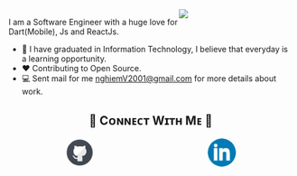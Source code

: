 <div>
  <img align="right" width="40%" src="https://owlbertsio-resized.s3.amazonaws.com/Popper.psd.full.png">
</div>

<!--Header
# <img src="https://emojis.slackmojis.com/emojis/images/1531849430/4246/blob-sunglasses.gif?1531849430" width="30"/> ɪ'ᴍ Nghiem! 
*Software Engineer (Fontend Web / Mobile(Flutter)*
<br /> 

<!--Start Intro-->               
<p align="left">I am a Software Engineer with a huge love for Dart(Mobile), Js and ReactJs. </p>

- 🌱 I have graduated in Information Technology, I believe that everyday is a learning opportunity.
- ❤ Contributing to Open Source.
- 💻 Sent mail for me <a hefl="">nghiemV2001@gmail.com</a> for more details about work.






<!--Contact Section--> 

<h2 align="center">🤝 Cᴏɴɴᴇᴄᴛ Wɪᴛʜ Mᴇ 🤝 </h2>
<div style="display: flex; align-items:center; justify-content: space-around">


<a href="https://github.com/nghiemv2001" target="_blank">
<img   style="border-radius: 60px" src="./ic_git.png" width=50 height=50 alt="Nghiem" style="margin-bottom: 5px;" />
</a>

<a  href="https://www.linkedin.com/in/nghiem-vo-8b8999265/" target="_blank">
<img  style="border-radius: 60px" src="./ic_linkedln.png" width=50 height=50 alt="linkedin" style="margin-bottom: 5px;" />
</a>

